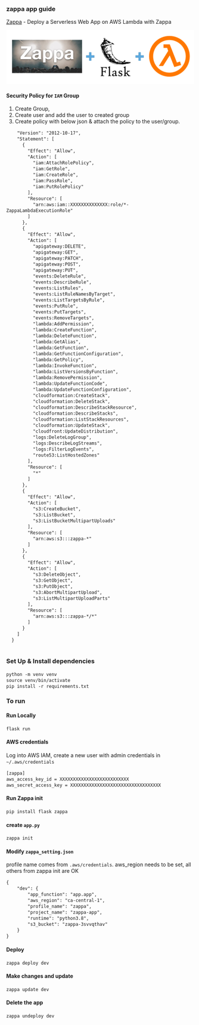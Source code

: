 ### zappa app guide

[Zappa](https://github.com/zappa/Zappa) - Deploy a Serverless Web App on AWS Lambda with Zappa 

![Zappa](zappa.png)

#### Security Policy for `IAM` Group
1. Create Group,
2. Create user and add the user to created group
3. Create policy with below json & attach the policy to the user/group.
```{
    "Version": "2012-10-17",
    "Statement": [
      {
        "Effect": "Allow",
        "Action": [
          "iam:AttachRolePolicy",
          "iam:GetRole",
          "iam:CreateRole",
          "iam:PassRole",
          "iam:PutRolePolicy"
        ],
        "Resource": [
          "arn:aws:iam::XXXXXXXXXXXXXX:role/*-ZappaLambdaExecutionRole"
        ]
      },
      {
        "Effect": "Allow",
        "Action": [
          "apigateway:DELETE",
          "apigateway:GET",
          "apigateway:PATCH",
          "apigateway:POST",
          "apigateway:PUT",
          "events:DeleteRule",
          "events:DescribeRule",
          "events:ListRules",
          "events:ListRuleNamesByTarget",
          "events:ListTargetsByRule",
          "events:PutRule",
          "events:PutTargets",
          "events:RemoveTargets",
          "lambda:AddPermission",
          "lambda:CreateFunction",
          "lambda:DeleteFunction",
          "lambda:GetAlias",
          "lambda:GetFunction",
          "lambda:GetFunctionConfiguration",
          "lambda:GetPolicy",
          "lambda:InvokeFunction",
          "lambda:ListVersionsByFunction",
          "lambda:RemovePermission",
          "lambda:UpdateFunctionCode",
          "lambda:UpdateFunctionConfiguration",
          "cloudformation:CreateStack",
          "cloudformation:DeleteStack",
          "cloudformation:DescribeStackResource",
          "cloudformation:DescribeStacks",
          "cloudformation:ListStackResources",
          "cloudformation:UpdateStack",
          "cloudfront:UpdateDistribution",
          "logs:DeleteLogGroup",
          "logs:DescribeLogStreams",
          "logs:FilterLogEvents",
          "route53:ListHostedZones"
        ],
        "Resource": [
          "*"
        ]
      },
      {
        "Effect": "Allow",
        "Action": [
          "s3:CreateBucket",
          "s3:ListBucket",
          "s3:ListBucketMultipartUploads"
        ],
        "Resource": [
          "arn:aws:s3:::zappa-*"
        ]
      },
      {
        "Effect": "Allow",
        "Action": [
          "s3:DeleteObject",
          "s3:GetObject",
          "s3:PutObject",
          "s3:AbortMultipartUpload",
          "s3:ListMultipartUploadParts"
        ],
        "Resource": [
          "arn:aws:s3:::zappa-*/*"
        ]
      }
    ]
  }


```
### Set Up & Install dependencies 

```
python -m venv venv
source venv/bin/activate
pip install -r requirements.txt

```
### To run

#### Run Locally

    flask run

#### AWS credentials

Log into AWS IAM, create a new user with admin credentials in `~/.aws/credentials`
```
[zappa]
aws_access_key_id = XXXXXXXXXXXXXXXXXXXXXXXXXX
aws_secret_access_key = XXXXXXXXXXXXXXXXXXXXXXXXXXXXXXXXXX
```

#### Run Zappa init

    pip install flask zappa

#### create `app.py`
    
    zappa init

#### Modify `zappa_setting.json`

profile name comes from `.aws/credentials`. aws_region needs to be set, all others from zappa init are OK
```
{
    "dev": {
        "app_function": "app.app",
        "aws_region": "ca-central-1",
        "profile_name": "zappa",
        "project_name": "zappa-app",
        "runtime": "python3.8",
        "s3_bucket": "zappa-3svvqthav"
    }
}
```

#### Deploy
    zappa deploy dev

#### Make changes and update
    zappa update dev

#### Delete the app
    zappa undeploy dev
